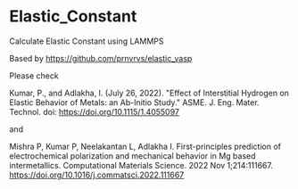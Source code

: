 # Elastic_Constant

Calculate Elastic Constant using LAMMPS




Based by https://github.com/prnvrvs/elastic_vasp

Please check

Kumar, P., and Adlakha, I. (July 26, 2022). "Effect of Interstitial Hydrogen on Elastic Behavior of Metals: an Ab-Initio Study." ASME. J. Eng. Mater. Technol. doi: https://doi.org/10.1115/1.4055097

and

Mishra P, Kumar P, Neelakantan L, Adlakha I. First-principles prediction of electrochemical polarization and mechanical behavior in Mg based intermetallics. Computational Materials Science. 2022 Nov 1;214:111667. https://doi.org/10.1016/j.commatsci.2022.111667


